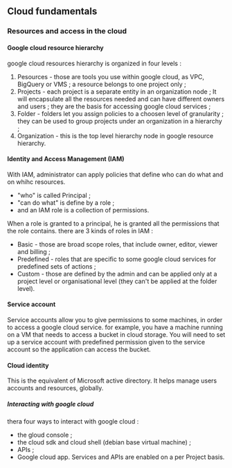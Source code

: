 ## Cloud fundamentals
### Resources and access in the cloud
#### Google cloud resource hierarchy
google cloud resources hierarchy is organized in four levels : 
1. Pesources - those are tools you use within google cloud, as VPC, BigQuery or VMS ; a resource belongs to one project only ;
2. Projects - each project is a separate entity in an organization node ; It will encapsulate all the resources needed and can have different owners and users ; they are the basis for accessing google cloud services ;
3. Folder - folders let you assign policies to a choosen level of granularity ; they can be used to group projects under an organization in a hierarchy ;
4. Organization - this is the top level hierarchy node in google resource hierarchy.

#### Identity and Access Management (IAM)
With IAM, administrator can apply policies that define who can do what and on whihc resources.
- "who" is called Principal ;
- "can do what" is define by a role ;
- and an IAM role is a collection of permissions.

When a role is granted to a principal, he is granted all the permissions that the role contains.
there are 3 kinds of roles in IAM :
- Basic - those are broad scope roles, that include owner, editor, viewer and billing ;
- Predefined - roles that are specific to some google cloud services for predefined sets of actions ;
- Custom - those are defined by the admin and can be applied only at a project level or organisational level (they can't be applied at the folder level).
#### Service account
Service accounts allow you to give permissions to some machines, in order to access a google cloud service. for example, you have a machine running on a VM that needs to access a bucket in cloud storage. You will need to set up a service account with predefined permission given to the service account so the application can access the bucket.

#### Cloud identity
This is the equivalent of Microsoft active directory. It helps manage users accounts and resources, globally.

##### Interacting with google cloud
thera four ways to interact with google cloud :
- the gloud console ;
- the cloud sdk and cloud shell (debian base virtual machine) ;
- APIs ;
- Google cloud app.
Services and APIs are enabled on a per Project basis.
